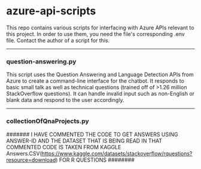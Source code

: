 # azure-api-scripts

This repo contains various scripts for interfacing with Azure APIs relevant to this project. In order to use them, you need the file's corresponding .env file. Contact the author of a script for this.

---

### question-answering.py

This script uses the Question Answering and Language Detection APIs from Azure to create a command-line interface for the chatbot. It responds to basic small talk as well as technical questions (trained off of >1.26 million StackOverflow questions). It can handle invalid input such as non-English or blank data and respond to the user accordingly.

---

### collectionOfQnaProjects.py

####### I HAVE COMMENTED THE CODE TO GET ANSWERS USING ANSWER-ID AND THE DATASET THAT IS BEING READ IN THAT COMMENTED CODE IS TAKEN FROM KAGGLE Answers.CSV(https://www.kaggle.com/datasets/stackoverflow/rquestions?resource=download) FOR R QUESTIONS ########
